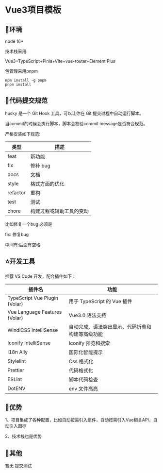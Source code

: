# Vue3项目模板

## 🐶环境

node 16+

技术栈采用:

Vue3+TypeScript+Pinia+Vite+vue-router+Element Plus

包管理采用pnpm

```shell
npm install -g pnpm
pnpm install
```

## 🐯代码提交规范

husky 是一个 Git Hook 工具，可以让你在 Git 提交过程中自动运行脚本。

当commit的时候会执行脚本，脚本会校验commit message是否符合规范。

严格安装如下规范:

| 类型     | 描述                     |
| -------- | ------------------------ |
| feat     | 新功能                   |
| fix      | 修补 bug                 |
| docs     | 文档                     |
| style    | 格式方面的优化           |
| refactor | 重构                     |
| test     | 测试                     |
| chore    | 构建过程或辅助工具的变动 |

比如修复一个bug 必须是

fix: 修复bug

中间有:后面有空格

## ⭐️开发工具

推荐 VS Code 开发，配合插件如下：

| 插件名                        | 功能                                             |
| ----------------------------- | ------------------------------------------------ |
| TypeScript Vue Plugin (Volar) | 用于 TypeScript 的 Vue 插件                      |
| Vue Language Features (Volar) | Vue3.0 语法支持                                  |
| WindiCSS IntelliSense         | 自动完成、语法突出显示、代码折叠和构建等高级功能 |
| Iconify IntelliSense          | Iconify 预览和搜索                               |
| i18n Ally                     | 国际化智能提示                                   |
| Stylelint                     | Css 格式化                                       |
| Prettier                      | 代码格式化                                       |
| ESLint                        | 脚本代码检查                                     |
| DotENV                        | env 文件高亮                                     |

## 🚀优势

1、项目集成了各种配置，比如自动按需引入组件，自动按需引入Vue相关API，自动引入图标

2、技术栈也是优势

## 🐷其他

暂无 提交测试
